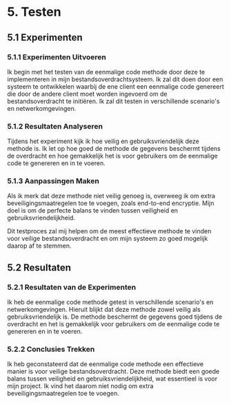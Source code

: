# 5. Testen

## 5.1 Experimenten
### 5.1.1 Experimenten Uitvoeren
Ik begin met het testen van de eenmalige code methode door deze te implementeren in mijn bestandsoverdrachtsysteem. Ik zal dit doen door een systeem te ontwikkelen waarbij de ene client een eenmalige code genereert die door de andere client moet worden ingevoerd om de bestandsoverdracht te initiëren. Ik zal dit testen in verschillende scenario's en netwerkomgevingen.

### 5.1.2 Resultaten Analyseren
Tijdens het experiment kijk ik hoe veilig en gebruiksvriendelijk deze methode is. Ik let op hoe goed de methode de gegevens beschermt tijdens de overdracht en hoe gemakkelijk het is voor gebruikers om de eenmalige code te genereren en in te voeren.

### 5.1.3 Aanpassingen Maken
Als ik merk dat deze methode niet veilig genoeg is, overweeg ik om extra beveiligingsmaatregelen toe te voegen, zoals end-to-end encryptie. Mijn doel is om de perfecte balans te vinden tussen veiligheid en gebruiksvriendelijkheid.

Dit testproces zal mij helpen om de meest effectieve methode te vinden voor veilige bestandsoverdracht en om mijn systeem zo goed mogelijk daarop af te stemmen.

## 5.2 Resultaten
### 5.2.1 Resultaten van de Experimenten
Ik heb de eenmalige code methode getest in verschillende scenario's en netwerkomgevingen. Hieruit blijkt dat deze methode zowel veilig als gebruiksvriendelijk is. De methode beschermt de gegevens goed tijdens de overdracht en het is gemakkelijk voor gebruikers om de eenmalige code te genereren en in te voeren.

### 5.2.2 Conclusies Trekken
Ik heb geconstateerd dat de eenmalige code methode een effectieve manier is voor veilige bestandsoverdracht. Deze methode biedt een goede balans tussen veiligheid en gebruiksvriendelijkheid, wat essentieel is voor mijn project. Ik vind het daarom niet nodig om extra beveiligingsmaatregelen toe te voegen.